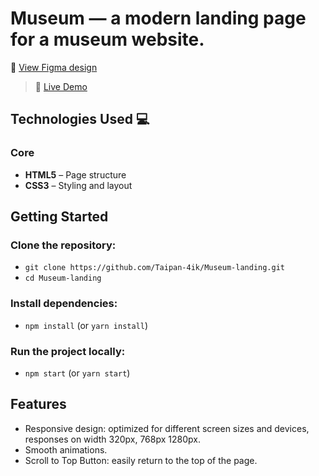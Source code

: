 # Museum — a modern landing page for a museum website. 
 
🎨 [View Figma design](https://www.figma.com/file/HL3XGt5ZatvJoYBhOaWY5x/museum-prototype?node-id=323%3A1957)

> 🚀 [Live Demo](https://taipan-4ik.github.io/Museum-landing/)

## Technologies Used 💻

### Core
- **HTML5** – Page structure  
- **CSS3** – Styling and layout

## Getting Started
### Clone the repository:
- `git clone https://github.com/Taipan-4ik/Museum-landing.git`
- `cd Museum-landing`

### Install dependencies:
- `npm install` (or `yarn install`)

### Run the project locally:
- `npm start` (or `yarn start`)

## Features
- Responsive design: optimized for different screen sizes and devices, responses on width 320px, 768px 1280px.
- Smooth animations.
- Scroll to Top Button: easily return to the top of the page. 
